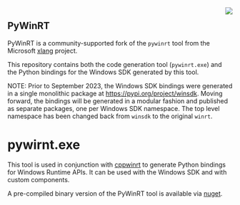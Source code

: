 <image src="nuget/icon.png" align="right" />

## PyWinRT

PyWinRT is a community-supported fork of the `pywinrt` tool from the Microsoft
[xlang](https://github.com/microsoft/xlang/) project.

This repository contains both the code generation tool (`pywinrt.exe`) and the
Python bindings for the Windows SDK generated by this tool.

NOTE: Prior to September 2023, the Windows SDK bindings were generated in
a single monolithic package at https://pypi.org/project/winsdk. Moving forward,
the bindings will be generated in a modular fashion and published as separate
packages, one per Windows SDK namespace. The top level namespace has been
changed back from `winsdk` to the original `winrt`.

# pywirnt.exe

This tool is used in conjunction with [cppwinrt](https://github.com/microsoft/cppwinrt)
to generate Python bindings for Windows Runtime APIs. It can be used with the
Windows SDK and with custom components.

A pre-compiled binary version of the PyWinRT tool is available via [nuget](https://www.nuget.org/packages/PyWinRT).
